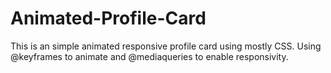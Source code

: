 # Animated-Profile-Card

This is an simple animated responsive profile card using mostly CSS. Using @keyframes to animate and @mediaqueries to enable responsivity.
